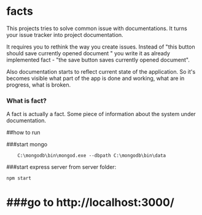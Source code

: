 # facts

This projects tries to solve common issue with documentations. It turns your issue tracker into project documentation. 

It requires you to rethink the way you create issues. Instead of "this button should save currently opened document " you write it as already implemented fact -  "the save button saves currently opened document".

Also documentation starts to reflect current state of the application. So it's becomes visible what part of the app is done and working, what are in progress, what is broken.

### What is fact?
A fact is actually a fact. Some piece of information about the system under documentation. 

##how to run

###start mongo
```
    C:\mongodb\bin\mongod.exe --dbpath C:\mongodb\bin\data
```
###start express server
from server folder:
```
npm start
```

###go to http://localhost:3000/
=======
